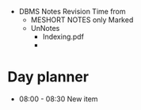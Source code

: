 - DBMS Notes Revision Time from
	- MESHORT NOTES only Marked
	- UnNotes
		- Indexing.pdf
		- 

# Day planner

- 08:00 - 08:30 New item